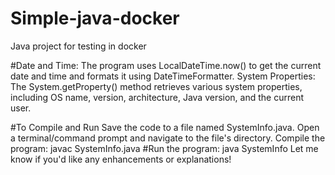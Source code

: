 # Simple-java-docker
Java project for testing in docker

#Date and Time:
 The program uses LocalDateTime.now() to get the current date and time and formats it using DateTimeFormatter.
System Properties: The System.getProperty() method retrieves various system properties, including OS name, version, architecture, Java version, and the current user.

#To Compile and Run
Save the code to a file named SystemInfo.java.
Open a terminal/command prompt and navigate to the file's directory.
Compile the program: javac SystemInfo.java
#Run the program:
 java SystemInfo
Let me know if you'd like any enhancements or explanations!
